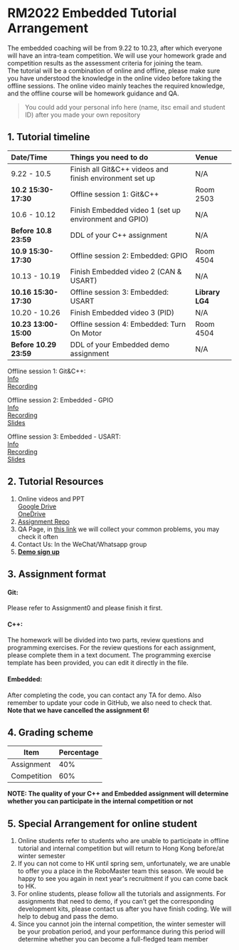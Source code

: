 # RM2022 Embedded Tutorial Arrangement
The embedded coaching will be from 9.22 to 10.23, after which everyone will have an intra-team competition. We will use your homework grade and competition results as the assessment criteria for joining the team.   
The tutorial will be a combination of online and offline, please make sure you have understood the knowledge in the online video before taking the offline sessions. The online video mainly teaches the required knowledge, and the offline course will be homework guidance and QA.

> You could add your personal info here (name, itsc email and student ID) after you made your own repository

## 1. Tutorial timeline
|  Date/Time            | Things you need to do                                   | Venue       |
|  :------------------- |  :----------------------------------------------------  | :---------- |
|9.22 - 10.5            | Finish all Git&C++ videos and finish environment set up | N/A         |
|**10.2 15:30-17:30**   | Offline session 1: Git&C++                              | Room 2503   |
|10.6 - 10.12           | Finish Embedded video 1 (set up environment and GPIO)   | N/A         |
|**Before 10.8 23:59**  | DDL of your C++ assignment                              | N/A         |
|**10.9 15:30-17:30**   | Offline session 2: Embedded: GPIO                       | Room 4504   |
|10.13 - 10.19          | Finish Embedded video 2 (CAN & USART)                   | N/A         |
|**10.16 15:30-17:30**  | Offline session 3: Embedded: USART                      | **Library LG4** |
|10.20 - 10.26          | Finish Embedded video 3 (PID)                           | N/A         |
|**10.23 13:00-15:00**  | Offline session 4: Embedded: Turn On Motor              | Room 4504   |
|**Before 10.29 23:59** | DDL of your Embedded demo assignment                    | N/A        |

Offline session 1: Git&C++:  
[Info](https://github.com/hkustenterprize/RM2022-Embedded-Tutorial-Assignments/blob/master/OfflineTuto1.md)  
[Recording](https://drive.google.com/file/d/18y9zGUAWk_Wck5rbOElfGbER6TuEUCTr/)  

Offline session 2: Embedded - GPIO   
[Info](https://github.com/hkustenterprize/RM2022-Embedded-Tutorial-Assignments/blob/master/OfflineTuto2.md)  
[Recording](https://drive.google.com/file/d/1BGXNMRVRHouamNjjZW-4Rgk1-rXZarHk/)  
[Slides](https://docs.google.com/presentation/d/1O8yXFxIBCg9iYEhwrZpitY_jyymWPa9E/edit?usp=sharing&ouid=117550537966876935671&rtpof=true&sd=true)  

Offline session 3: Embedded - USART:     
[Info](https://github.com/hkustenterprize/RM2022-Embedded-Tutorial-Assignments/blob/master/OfflineTuto3.md)  
[Recording](https://drive.google.com/file/d/10VWDDLSL_vr2PbxgupRfBH98NMIKkD65/)  
[Slides](https://docs.google.com/presentation/d/1-1Lvldg-Cocqsy0BBfVN2T8nzIEB2tNu/edit?usp=sharing&ouid=117550537966876935671&rtpof=true&sd=true)  

## 2. Tutorial Resources
1. Online videos and PPT  
    [Google Drive](https://drive.google.com/drive/folders/1lGf8AZShQ3wCznJ_vuuH737vT_mro6HN?usp=sharing)    
    [OneDrive](https://hkustconnect-my.sharepoint.com/:f:/g/personal/ychengbt_connect_ust_hk/EhzVJ9SPxy1JgIA3J0LtiLABZoklW33EWMaTbPl4m6Jv4w?e=p1fw4j)  
2. [Assignment Repo](https://github.com/hkustenterprize/RM2022-Embedded-Tutorial-Assignments)
3. QA Page, in [this link](https://docs.google.com/document/d/1FTec5ciY7HCyUEiDUB_Cz2C6FzZvv20FzVZddaGbaN4/edit?usp=drivesdk) we will collect your common problems, you may check it often
4. Contact Us: In the WeChat/Whatsapp group
5. **[Demo sign up](https://docs.google.com/spreadsheets/d/1IoSDvd9TIPW_1dggNRH-mK74y9EC6J-KfCSR6_ZRHY0)** 

## 3. Assignment format
#### **Git**:  
Please refer to Assignment0 and please finish it first.     

#### **C++**:  
The homework will be divided into two parts, review questions and programming exercises. For the review questions for each assignment, please complete them in a text document. The programming exercise template has been provided, you can edit it directly in the file.     

#### **Embedded**:  
After completing the code, you can contact any TA for demo. Also remember to update your code in GitHub, we also need to check that.  
**Note that we have cancelled the assignment 6!**  

## 4. Grading scheme  
|    Item     |  Percentage  |
|  ----  | ----  |
|  Assignment   | 40%  |
|  Competition  | 60%  |

**NOTE: The quality of your C++ and Embedded assignment will determine whether you can participate in the internal competition or not**

## 5. Special Arrangement for online student
1. Online students refer to students who are unable to participate in offline tutorial and internal competition but will return to Hong Kong before/at winter semester
2. If you can not come to HK until spring sem, unfortunately, we are unable to offer you a place in the RoboMaster team this season. We would be happy to see you again in next year's recruitment if you can come back to HK.
3. For online students, please follow all the tutorials and assignments. For assignments that need to demo, if you can’t get the corresponding development kits, please contact us after you have finish coding. We will help to debug and pass the demo.
4. Since you cannot join the internal competition, the winter semester will be your probation period, and your performance during this period will determine whether you can become a full-fledged team member
